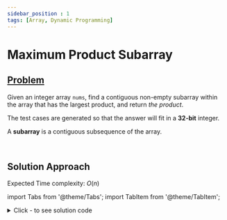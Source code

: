 ```yaml
---
sidebar_position : 1
tags: [Array, Dynamic Programming]
---
```


# Maximum Product Subarray

## [Problem](https://leetcode.com/problems/maximum-product-subarray/)

<p>Given an integer array <code>nums</code>, find a contiguous non-empty subarray within the array that has the largest product, and return <em>the product</em>.</p>

<p>The test cases are generated so that the answer will fit in a <strong>32-bit</strong> integer.</p>

<p>A <strong>subarray</strong> is a contiguous subsequence of the array.</p>

<p>&nbsp;</p>


## Solution Approach

Expected Time complexity: $O(n)$

import Tabs from '@theme/Tabs';
import TabItem from '@theme/TabItem';

<details><summary>Click - to see solution code</summary>

<Tabs>
<TabItem value="cpp" label="C++">

```cpp
class Solution {
   public:
    int maxProduct(vector<int>& nums) {
        int prod = 1;
        int n = nums.size(), p = INT_MIN;
        vector<pair<int, int>> dp(n);

        for (int i = 0; i < n; i++) {
            if (nums[i] == 0) {
                p = INT_MIN;
                dp[i] = {0, p};
                prod = 1;
                continue;
            }
            prod *= nums[i];
            dp[i] = {prod, p};
            if (nums[i] < 0 && p == INT_MIN) p = i;
        }
        int ans = INT_MIN;
        for (int i = 0; i < n; i++) {
            if (dp[i].first < 0) {
                if (dp[i].second != INT_MIN) {
                    ans = max(ans, dp[i].first / dp[dp[i].second].first);
                }
                ans = max(ans, dp[i].first);
            } else {
                ans = max(ans, dp[i].first);
            }
        }
        return ans;
    }
};
```
</TabItem>
</Tabs>

</details>
